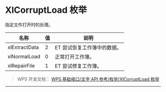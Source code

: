 # XlCorruptLoad 枚举

指定文件打开时的处理。

| 名称          | 值  | 说明                        |
|---------------|-----|-----------------------------|
| xlExtractData | 2   | ET 尝试恢复工作簿中的数据。 |
| xlNormalLoad  | 0   | 正常打开工作簿。            |
| xlRepairFile  | 1   | ET 尝试修复工作簿。         |

> WPS 开发文档： [WPS 基础接口/文字 API 参考/枚举/XlCorruptLoad 枚举](https://qn.cache.wpscdn.cn/encs/doc/office_v19/topics/WPS%20%E5%9F%BA%E7%A1%80%E6%8E%A5%E5%8F%A3/%E6%96%87%E5%AD%97%20API%20%E5%8F%82%E8%80%83/%E6%9E%9A%E4%B8%BE/XlCorruptLoad%20%E6%9E%9A%E4%B8%BE.html)

------------------------------------------------------------------------
